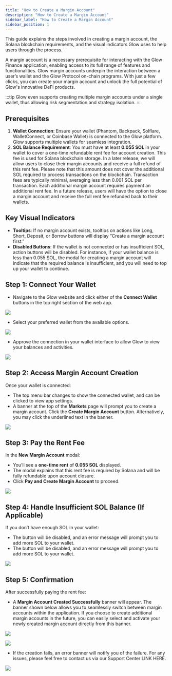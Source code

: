 ```yaml
---
title: "How to Create a Margin Account"
description: "How to Create a Margin Account"
sidebar_label: "How to Create a Margin Account"
sidebar_position: 1
---
```



This guide explains the steps involved in creating a margin account, the Solana blockchain requirements, and the visual indicators Glow uses to help users through the process.  

 A margin account is a necessary prerequisite for interacting with the Glow Finance application, enabling access to its full range of features and functionalities. Glow margin accounts underpin the interaction between a user’s wallet and the Glow Protocol on-chain programs. With just a few clicks, you can create your margin account and unlock the full potential of Glow's innovative DeFi products.

:::tip
Glow even supports creating multiple margin accounts under a single wallet, thus allowing risk segmentation and strategy isolation.
:::

## Prerequisites

1. **Wallet Connection**: Ensure your wallet (Phantom, Backpack, Solflare, WalletConnect, or Coinbase Wallet) is connected to the Glow platform. Glow supports multiple wallets for seamless integration.
2. **SOL Balance Requirement**: You must have at least **0.055 SOL** in your wallet to cover a one-time refundable rent fee for account creation. This fee is used for Solana blockchain storage. In a later release, we will allow users to close their margin accounts and receive a full refund of this rent fee. Please note that this amount does not cover the additional SOL required to process transactions on the blockchain. Transaction fees are typically minimal, averaging less than 0.001 SOL per transaction. Each additional margin account requires payment an additional rent fee. In a future release, users will have the option to close a margin account and receive the full rent fee refunded back to their wallets.

## Key Visual Indicators

- **Tooltips**: If no margin account exists, tooltips on actions like Long, Short, Deposit, or Borrow buttons will display “Create a margin account first.”
- **Disabled Buttons**: If the wallet is not connected or has insufficient SOL, action buttons will be disabled. For instance, if your wallet balance is less than 0.055 SOL, the modal for creating a margin account will indicate that the required balance is insufficient, and you will need to top up your wallet to continue.

## Step 1: Connect Your Wallet

- Navigate to the Glow website and click either of the **Connect Wallet** buttons in the top right section of the web app.


![](/img/create-1.png)

- Select your preferred wallet from the available options.

![](/img/create-2.png)

- Approve the connection in your wallet interface to allow Glow to view your balances and activities.

![](/img/create-3.png)


## Step 2: Access Margin Account Creation

Once your wallet is connected:

- The top menu bar changes to show the connected wallet, and can be clicked to view app settings.
- A banner at the top of the **Markets** page will prompt you to create a margin account. Click the **Create Margin Account** button. Alternatively, you may click the underlined text in the banner.

![](/img/create-4.png)

## Step 3: Pay the Rent Fee

In the **New Margin Account** modal:

- You’ll see a **one-time rent** of **0.055 SOL** displayed.
- The modal explains that this rent fee is required by Solana and will be fully refundable upon account closure.
- Click **Pay and Create Margin Account** to proceed.

![](/img/create-5.png)

## Step 4: Handle Insufficient SOL Balance (If Applicable)

If you don’t have enough SOL in your wallet:

- The button will be disabled, and an error message will prompt you to add more SOL to your wallet.
- The button will be disabled, and an error message will prompt you to add more SOL to your wallet.

![](/img/create-6.png)

## Step 5: Confirmation

After successfully paying the rent fee:

- A **Margin Account Created Successfully** banner will appear. The banner shown below allows you to seamlessly switch between margin accounts within the application. If you choose to create additional margin accounts in the future, you can easily select and activate your newly created margin account directly from this banner.

![](/img/create-7.png)

![](/img/create-8.png)

- If the creation fails, an error banner will notify you of the failure. For any issues, please feel free to contact us via our Support Center LINK HERE.

![](/img/create-9.png)
